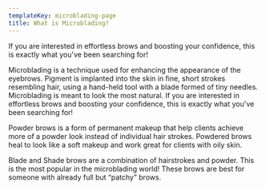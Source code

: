 ```yaml
---
templateKey: microblading-page
title: What is Microblading?
---
```

If you are interested in effortless brows and boosting your confidence, this is exactly what you've been searching for! 



 Microblading is a technique used for enhancing the appearance of the eyebrows. Pigment is implanted into the skin in fine, short strokes resembling hair, using a hand-held tool with a blade formed of tiny needles. Microblading is meant to look the most natural. If you are interested in effortless brows and boosting your confidence, this is exactly what you've been searching for!



Powder brows is a form of permanent makeup that help clients achieve more of a powder look instead of individual hair strokes. Powdered brows heal to look like a soft makeup and work great for clients with oily skin.





Blade and Shade brows are a combination of hairstrokes and powder. This is the most popular in the microblading world! These brows are best for someone with already full but “patchy” brows.
